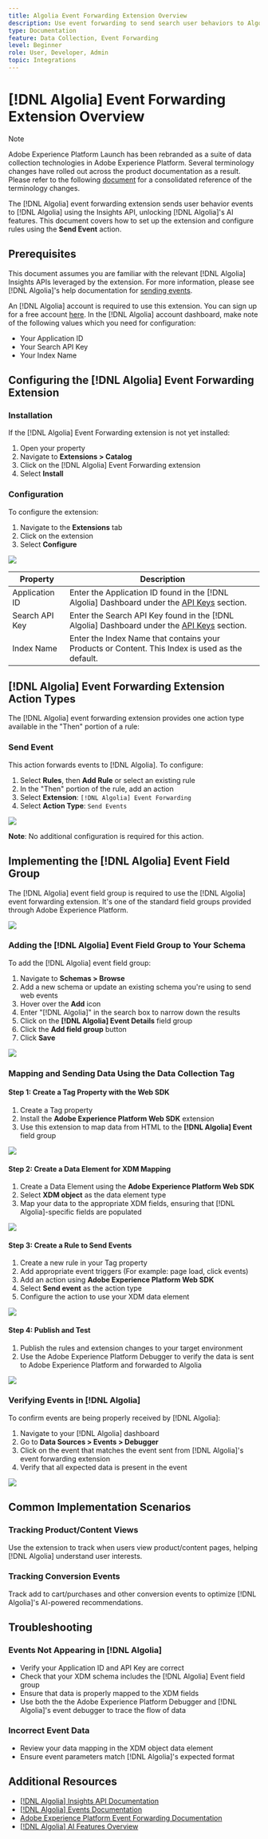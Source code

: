 ```yaml
---
title: Algolia Event Forwarding Extension Overview
description: Use event forwarding to send search user behaviors to Algolia.
type: Documentation
feature: Data Collection, Event Forwarding
level: Beginner
role: User, Developer, Admin
topic: Integrations
---
```


# [!DNL Algolia] Event Forwarding Extension Overview

>[!NOTE]
>  
>Adobe Experience Platform Launch has been rebranded as a suite of data collection technologies in Adobe Experience Platform. Several terminology changes have rolled out across the product documentation as a result. Please refer to the following [document](https://experienceleague.adobe.com/docs/experience-platform/tags/term-updates.html) for a consolidated reference of the terminology changes.

The [!DNL Algolia] event forwarding extension sends user behavior events to [!DNL Algolia] using the Insights API, unlocking [!DNL Algolia]'s AI features. This document covers how to set up the extension and configure rules using the **Send Event** action.

## Prerequisites

This document assumes you are familiar with the relevant [!DNL Algolia] Insights APIs leveraged by the extension. For more information, please see [!DNL Algolia]'s help documentation for [sending events](https://www.algolia.com/doc/guides/sending-events/getting-started/).

An [!DNL Algolia] account is required to use this extension. You can sign up for a free account [here](https://dashboard.algolia.com/users/sign_up/). In the [!DNL Algolia] account dashboard, make note of the following values which you need for configuration:

- Your Application ID
- Your Search API Key
- Your Index Name

## Configuring the [!DNL Algolia] Event Forwarding Extension

### Installation

If the [!DNL Algolia] Event Forwarding extension is not yet installed:

1. Open your property
2. Navigate to **Extensions > Catalog**
3. Click on the [!DNL Algolia] Event Forwarding extension
4. Select **Install**

### Configuration

To configure the extension:

1. Navigate to the **Extensions** tab
2. Click on the extension
3. Select **Configure**

![](../../../images/extensions/server/algolia/configure.png)

| Property | Description |
|----------|-------------|
| Application ID | Enter the Application ID found in the [!DNL Algolia] Dashboard under the [API Keys](https://www.algolia.com/account/api-keys/all) section. |
| Search API Key | Enter the Search API Key found in the [!DNL Algolia] Dashboard under the [API Keys](https://www.algolia.com/account/api-keys/all) section. |
| Index Name | Enter the Index Name that contains your Products or Content. This Index is used as the default. |

## [!DNL Algolia] Event Forwarding Extension Action Types

The [!DNL Algolia] event forwarding extension provides one action type available in the "Then" portion of a rule:

### Send Event

This action forwards events to [!DNL Algolia]. To configure:

1. Select **Rules**, then **Add Rule** or select an existing rule
2. In the "Then" portion of the rule, add an action
3. Select **Extension**: `[!DNL Algolia] Event Forwarding`
4. Select **Action Type**: `Send Events`

![](../../../images/extensions/server/algolia/send-event.png)

**Note**: No additional configuration is required for this action.

## Implementing the [!DNL Algolia] Event Field Group

The [!DNL Algolia] event field group is required to use the [!DNL Algolia] event forwarding extension. It's one of the standard field groups provided through Adobe Experience Platform.

![](../../../images/extensions/server/algolia/algolia-field-groups.png)

### Adding the [!DNL Algolia] Event Field Group to Your Schema

To add the [!DNL Algolia] event field group:

1. Navigate to **Schemas > Browse**
2. Add a new schema or update an existing schema you're using to send web events
3. Hover over the **Add** icon
4. Enter "[!DNL Algolia]" in the search box to narrow down the results
5. Click on the **[!DNL Algolia] Event Details** field group
6. Click the **Add field group** button
7. Click **Save**

![](../../../images/extensions/server/algolia/algolia-profile-field-group.png)

### Mapping and Sending Data Using the Data Collection Tag

#### Step 1: Create a Tag Property with the Web SDK

1. Create a Tag property
2. Install the **Adobe Experience Platform Web SDK** extension
3. Use this extension to map data from HTML to the **[!DNL Algolia] Event** field group

![](../../../images/extensions/server/algolia/html-dataset.png)

#### Step 2: Create a Data Element for XDM Mapping

1. Create a Data Element using the **Adobe Experience Platform Web SDK** 
2. Select **XDM object** as the data element type
3. Map your data to the appropriate XDM fields, ensuring that [!DNL Algolia]-specific fields are populated

![](../../../images/extensions/server/algolia/xdm-mapping.png)

#### Step 3: Create a Rule to Send Events

1. Create a new rule in your Tag property
2. Add appropriate event triggers (For example: page load, click events)
3. Add an action using **Adobe Experience Platform Web SDK**
4. Select **Send event** as the action type
5. Configure the action to use your XDM data element

![](../../../images/extensions/server/algolia/rule-action.png)

#### Step 4: Publish and Test

1. Publish the rules and extension changes to your target environment
2. Use the Adobe Experience Platform Debugger to verify the data is sent to Adobe Experience Platform and forwarded to Algolia

![](../../../images/extensions/server/algolia/adobe-debugger.png)

### Verifying Events in [!DNL Algolia]

To confirm events are being properly received by [!DNL Algolia]:

1. Navigate to your [!DNL Algolia] dashboard
2. Go to **Data Sources > Events > Debugger**
3. Click on the event that matches the event sent from [!DNL Algolia]'s event forwarding extension
4. Verify that all expected data is present in the event

![](../../../images/extensions/server/algolia/algolia-debugger.png)

## Common Implementation Scenarios

### Tracking Product/Content Views

Use the extension to track when users view product/content pages, helping [!DNL Algolia] understand user interests.

### Tracking Conversion Events

Track add to cart/purchases and other conversion events to optimize [!DNL Algolia]'s AI-powered recommendations.

## Troubleshooting

### Events Not Appearing in [!DNL Algolia]

- Verify your Application ID and API Key are correct
- Check that your XDM schema includes the [!DNL Algolia] Event field group
- Ensure that data is properly mapped to the XDM fields
- Use both the the Adobe Experience Platform Debugger and [!DNL Algolia]'s event debugger to trace the flow of data

### Incorrect Event Data

- Review your data mapping in the XDM object data element
- Ensure event parameters match [!DNL Algolia]'s expected format

## Additional Resources

- [[!DNL Algolia] Insights API Documentation](https://www.algolia.com/doc/rest-api/insights/)
- [[!DNL Algolia] Events Documentation](https://www.algolia.com/doc/guides/sending-events/getting-started/)
- [Adobe Experience Platform Event Forwarding Documentation](https://experienceleague.adobe.com/docs/experience-platform/tags/event-forwarding/overview.html)
- [[!DNL Algolia] AI Features Overview](https://www.algolia.com/products/ai-search/)